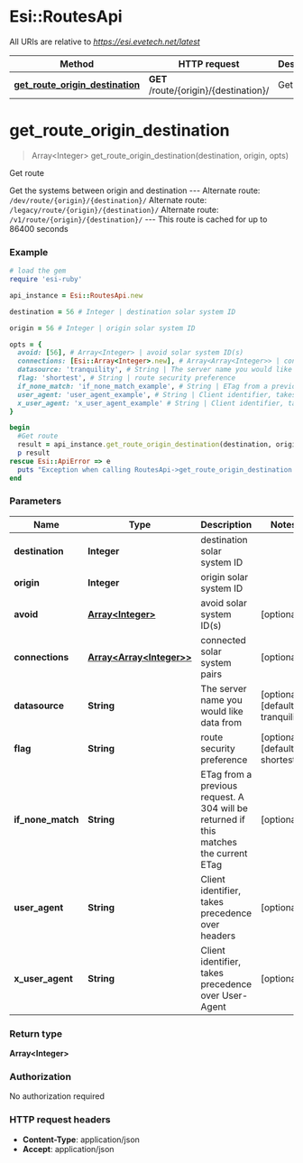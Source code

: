 # Esi::RoutesApi

All URIs are relative to *https://esi.evetech.net/latest*

Method | HTTP request | Description
------------- | ------------- | -------------
[**get_route_origin_destination**](RoutesApi.md#get_route_origin_destination) | **GET** /route/{origin}/{destination}/ | Get route


# **get_route_origin_destination**
> Array&lt;Integer&gt; get_route_origin_destination(destination, origin, opts)

Get route

Get the systems between origin and destination  --- Alternate route: `/dev/route/{origin}/{destination}/`  Alternate route: `/legacy/route/{origin}/{destination}/`  Alternate route: `/v1/route/{origin}/{destination}/`  --- This route is cached for up to 86400 seconds

### Example
```ruby
# load the gem
require 'esi-ruby'

api_instance = Esi::RoutesApi.new

destination = 56 # Integer | destination solar system ID

origin = 56 # Integer | origin solar system ID

opts = { 
  avoid: [56], # Array<Integer> | avoid solar system ID(s)
  connections: [Esi::Array<Integer>.new], # Array<Array<Integer>> | connected solar system pairs
  datasource: 'tranquility', # String | The server name you would like data from
  flag: 'shortest', # String | route security preference
  if_none_match: 'if_none_match_example', # String | ETag from a previous request. A 304 will be returned if this matches the current ETag
  user_agent: 'user_agent_example', # String | Client identifier, takes precedence over headers
  x_user_agent: 'x_user_agent_example' # String | Client identifier, takes precedence over User-Agent
}

begin
  #Get route
  result = api_instance.get_route_origin_destination(destination, origin, opts)
  p result
rescue Esi::ApiError => e
  puts "Exception when calling RoutesApi->get_route_origin_destination: #{e}"
end
```

### Parameters

Name | Type | Description  | Notes
------------- | ------------- | ------------- | -------------
 **destination** | **Integer**| destination solar system ID | 
 **origin** | **Integer**| origin solar system ID | 
 **avoid** | [**Array&lt;Integer&gt;**](Integer.md)| avoid solar system ID(s) | [optional] 
 **connections** | [**Array&lt;Array&lt;Integer&gt;&gt;**](Array&lt;Integer&gt;.md)| connected solar system pairs | [optional] 
 **datasource** | **String**| The server name you would like data from | [optional] [default to tranquility]
 **flag** | **String**| route security preference | [optional] [default to shortest]
 **if_none_match** | **String**| ETag from a previous request. A 304 will be returned if this matches the current ETag | [optional] 
 **user_agent** | **String**| Client identifier, takes precedence over headers | [optional] 
 **x_user_agent** | **String**| Client identifier, takes precedence over User-Agent | [optional] 

### Return type

**Array&lt;Integer&gt;**

### Authorization

No authorization required

### HTTP request headers

 - **Content-Type**: application/json
 - **Accept**: application/json



